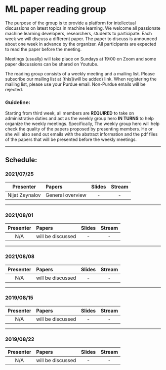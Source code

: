 # ML paper reading group

The purpose of the group is to provide a platform for intellectual discussions on latest topics in machine learning. We welcome all passionate machine learning developers, researchers, students to participate. Each week we will discuss a different paper. The paper to discuss is announced about one week in advance by the organizer. All participants are expected to read the paper before the meeting.

Meetings (usually) will take place on Sundays at 19:00 on Zoom and some paper discussions can be shared on Youtube.

The reading group consists of a weekly meeting and a mailing list. Please subscribe our mailing list at [this](will be added) link. When registering the mailing list, please use your Purdue email. Non-Purdue emails will be rejected.


### Guideline:

Starting from third week, all members are __REQUIRED__ to take on administrative duties and act as the weekly group hero __IN TURNS__ to help organize the weekly meetings. Specifically, The weekly group hero will help check the quality of the papers proposed by presenting members. He or she will also send out emails with the abstract information and the pdf files of the papers that will be presented before the weekly meetings.

--------------------

## Schedule:

### 2021/07/25

|Presenter|Papers|Slides|Stream|
|:----:|:----|:----:|:-----:|
|Nijat Zeynalov|General overview|-|-|
--------------------

### 2021/08/01

|Presenter|Papers|Slides|Stream|
|:----:|:----|:----:|:-----:|
|N/A| will be discussed|-|-|



--------------------
### 2021/08/08

|Presenter|Papers|Slides|Stream|
|:----:|:----|:----:|:-----:|
|N/A| will be discussed|-|-|

--------------------
### 2019/08/15

|Presenter|Papers|Slides|Stream|
|:----:|:----|:----:|:-----:|
|N/A| will be discussed|-|-|

--------------------
### 2019/08/22

|Presenter|Papers|Slides|Stream|
|:----:|:----|:----:|:-----:|
|N/A| will be discussed|-|-|



